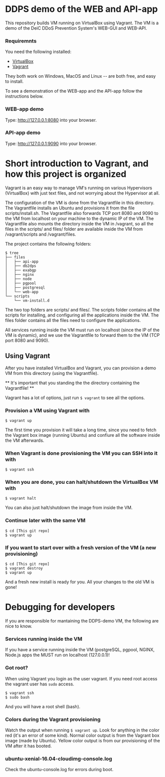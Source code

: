 # DDPS demo of the WEB and API-app
This repository builds VM running on VirtualBox using Vagrant. The VM is a demo of the DeiC DDoS Prevention System's WEB-GUI and WEB-API.

### Requiremnts
You need the following installed:

  * [VirtualBox](https://www.virtualbox.org)
  * [Vagrant](https://www.vagrantup.com)

They both work on Windows, MacOS and Linux -- are both free, and easy to install.

To see a demonstration of the WEB-app and the API-app follow the instructions below.

### WEB-app demo
Type: http://127.0.0.1:8080 into your browser.

### API-app demo
Type: http://127.0.0.1:9090 into your browser.


# Short introduction to Vagrant, and how this project is organized
Vagrant is an easy way to manage VM's running on various Hypervisors (VirtualBox) with just text files, and not worrying about the Hypervisor at all.

The configuration of the VM is done from the Vagrantfile in this directory. The Vagrantfile installs an Ubuntu and provisions it from the file scripts/install.sh. The Vagrantfile also forwards TCP port 8080 and 9090 to the VM from localhost on your machine to the dynamic IP of the VM. The Vagrantfile also mounts the directory inside the VM in /vagrant, so all the files in the scripts/ and files/ folder are available inside the VM from /vagrant/scripts and /vagrant/files.

The project contains the following folders:

    $ tree
    ├── files
    │   ├── api-app
    │   ├── db2dps
    │   ├── exabgp
    │   ├── nginx
    │   ├── node
    │   ├── pgpool
    │   ├── postgresql
    │   └── web-app
    └── scripts
        └── vm-install.d

The two top folders are scripts/ and files/. The scripts folder contains all the scripts for installing, and configuring all the applications inside the VM. The files folder contains all the files need to configure the applications.

All services running inside the VM must run on localhost (since the IP of the VM is dynamic), and we use the Vagrantfile to forward them to the VM (TCP port 8080 and 9090).


## Using Vagrant
After you have installed VirtualBox and Vagrant, you can provision a demo VM from this directory (using the Vagrantfile).

** It's important that you standing the the directory containing the Vagrantfile! **

Vagrant has a lot of options, just run `$ vagrant` to see all the options.

### Provision a VM using Vagrant with

    $ vagrant up

The first time you provision it will take a long time, since you need to fetch the Vagrant box image (running Ubuntu) and confiure all the software inside the VM afterwards.

### When Vagrant is done provisioning the VM you can SSH into it with

    $ vagrant ssh

### When you are done, you can halt/shutdown the VirtualBox VM with

    $ vagrant halt

You can also just halt/shutdown the image from inside the VM.

### Continue later with the same VM

    $ cd [This git repo]
    $ vagrant up

### If you want to start over with a fresh version of the VM (a new provisioning)

    $ cd [This git repo]
    $ vagrant destroy
    $ vagrant up

And a fresh new install is ready for you. All your changes to the old VM is gone!


# Debugging for developers
If you are responsible for mantaining the DDPS-demo VM, the following are nice to know.

### Services running inside the VM
If you have a service running inside the VM (postgreSQL, pgpool, NGINX, Node.js apps the MUST run on localhost (127.0.0.1)!

### Got root?
When using Vagrant you login as the user vagrant. If you need root access the vagrant user has `sudo` access.

    $ vagrant ssh
    $ sudo bash

And you will have a root shell (bash).

### Colors during the Vagrant provisioning
Watch the output when running `$ vagrant up`. Look for anything in the color red (it's an error of some kind). Normal color output is from the Vagrant box image (made by Ubuntu). Yellow color output is from our provisioning of the VM after it has booted.

### ubuntu-xenial-16.04-cloudimg-console.log 
Check the ubuntu-console.log for errors during boot.
